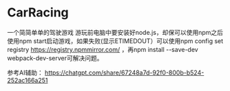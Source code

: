 # CarRacing
一个简简单单的驾驶游戏
游玩前电脑中要安装好node.js，却保可以使用npm之后使用npm start启动游戏，如果失败(显示ETIMEDOUT）可以使用npm config set registry https://registry.npmmirror.com/ ，再npm install --save-dev webpack-dev-server可解决问题。

参考AI辅助：
https://chatgpt.com/share/67248a7d-92f0-800b-b524-252ac166a251